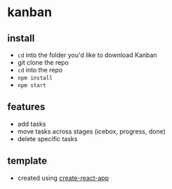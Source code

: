 # kanban

## install
- `cd` into the folder you'd like to download Kanban
- git clone the repo
- `cd` into the repo
- `npm install`
- `npm start`

## features
- add tasks
- move tasks across stages (icebox, progress, done)
- delete specific tasks

## template
- created using [create-react-app](https://github.com/facebook/create-react-app)
